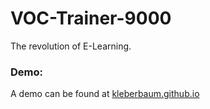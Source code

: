 # VOC-Trainer-9000
The revolution of E-Learning.

### Demo:
A demo can be found at [kleberbaum.github.io](https://kleberbaum.github.io/VOC-Trainer-9000/)
